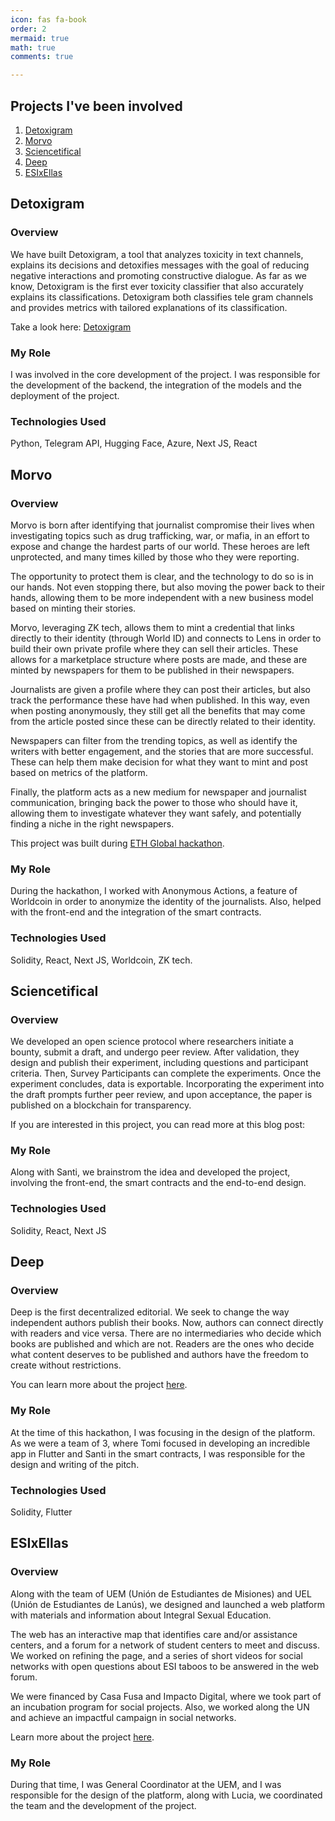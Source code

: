 ```yaml
---
icon: fas fa-book
order: 2
mermaid: true
math: true
comments: true

---
```


## Projects I've been involved

1. [Detoxigram](#detoxigram)
2. [Morvo](#morvo)
3. [Sciencetifical](#sciencetifical)
4. [Deep](#deep)
5. [ESIxEllas](#esiXellas)
   

## Detoxigram

### Overview

We have built Detoxigram, a tool that analyzes toxicity in text channels, explains its decisions and detoxifies messages with the goal of reducing negative interactions and promoting constructive dialogue. As far as we know, Detoxigram is the first ever toxicity classifier that also accurately explains its classifications. Detoxigram both classifies tele gram channels and provides metrics with tailored explanations of its classification.

Take a look here: [Detoxigram](https://detoxigram.com/)

### My Role
I was involved in the core development of the project. I was responsible for the development of the backend, the integration of the models and the deployment of the project.

### Technologies Used
Python, Telegram API, Hugging Face, Azure, Next JS, React

## Morvo

### Overview
Morvo is born after identifying that journalist compromise their lives when investigating topics such as drug trafficking, war, or mafia, in an effort to expose and change the hardest parts of our world. These heroes are left unprotected, and many times killed by those who they were reporting.

The opportunity to protect them is clear, and the technology to do so is in our hands. Not even stopping there, but also moving the power back to their hands, allowing them to be more independent with a new business model based on minting their stories.

Morvo, leveraging ZK tech, allows them to mint a credential that links directly to their identity (through World ID) and connects to Lens in order to build their own private profile where they can sell their articles. These allows for a marketplace structure where posts are made, and these are minted by newspapers for them to be published in their newspapers.

Journalists are given a profile where they can post their articles, but also track the performance these have had when published. In this way, even when posting anonymously, they still get all the benefits that may come from the article posted since these can be directly related to their identity.

Newspapers can filter from the trending topics, as well as identify the writers with better engagement, and the stories that are more successful. These can help them make decision for what they want to mint and post based on metrics of the platform.

Finally, the platform acts as a new medium for newspaper and journalist communication, bringing back the power to those who should have it, allowing them to investigate whatever they want safely, and potentially finding a niche in the right newspapers.

This project was built during [ETH Global hackathon](https://ethglobal.com/showcase/morvo-u0hph).

### My Role

During the hackathon, I worked with Anonymous Actions, a feature of Worldcoin in order to anonymize the identity of the journalists. Also, helped with the front-end and the integration of the smart contracts.

### Technologies Used
Solidity, React, Next JS, Worldcoin, ZK tech.

## Sciencetifical
### Overview
We developed an open science protocol where researchers initiate a bounty, submit a draft, and undergo peer review. After validation, they design and publish their experiment, including questions and participant criteria. Then, Survey Participants can complete the experiments. Once the experiment concludes, data is exportable. Incorporating the experiment into the draft prompts further peer review, and upon acceptance, the paper is published on a blockchain for transparency. 

If you are interested in this project, you can read more at this blog post: 

### My Role
Along with Santi, we brainstrom the idea and developed the project, involving the front-end, the smart contracts and the end-to-end design. 

### Technologies Used
Solidity, React, Next JS

## Deep
### Overview
Deep is the first decentralized editorial. We seek to change the way independent authors publish their books. Now, authors can connect directly with readers and vice versa. There are no intermediaries who decide which books are published and which are not. Readers are the ones who decide what content deserves to be published and authors have the freedom to create without restrictions.

You can learn more about the project [here](https://github.com/TomasWard1/deep).

### My Role
At the time of this hackathon, I was focusing in the design of the platform. As we were a team of 3, where Tomi focused in developing an incredible app in Flutter and Santi in the smart contracts, I was responsible for the design and writing of the pitch.

### Technologies Used
Solidity, Flutter

## ESIxEllas
### Overview
Along with the team of UEM (Unión de Estudiantes de Misiones) and UEL (Unión de Estudiantes de Lanús), we designed and launched a web platform with materials and information about Integral Sexual Education. 

The web has an interactive map that identifies care and/or assistance centers, and a forum for a network of student centers to meet and discuss. We worked on refining the page, and a series of short videos for social networks with open questions about ESI taboos to be answered in the web forum. 

We were financed by Casa Fusa and Impacto Digital, where we took part of an incubation program for social projects. Also, we worked along the UN and achieve an impactful campaign in social networks.

Learn more about the project [here](https://www.instagram.com/esixellas/).

### My Role

During that time, I was General Coordinator at the UEM, and I was responsible for the design of the platform, along with Lucia, we coordinated the team and the development of the project.